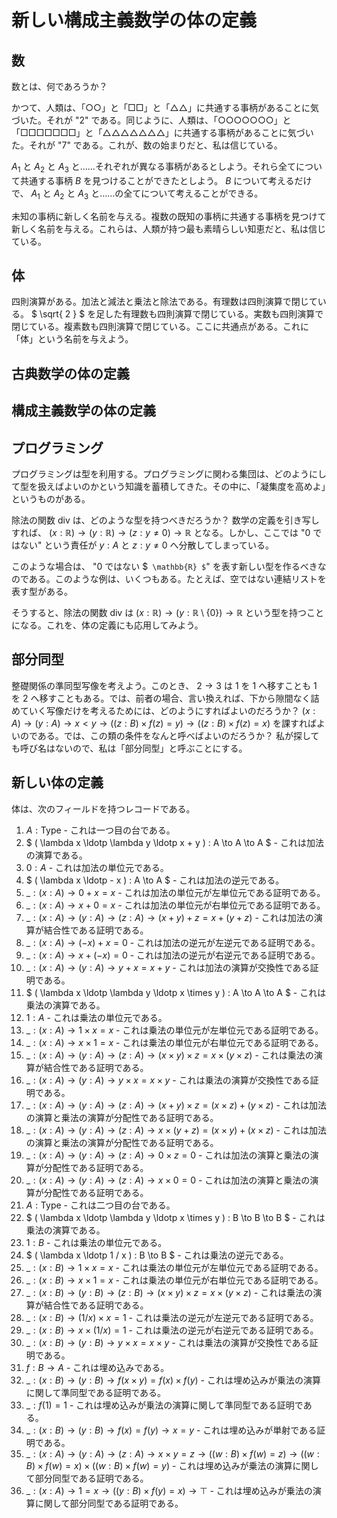 # 新しい構成主義数学の体の定義

## 数

数とは、何であろうか？

かつて、人類は、「○○」と「□□」と「△△」に共通する事柄があることに気づいた。それが "2" である。同じように、人類は、「○○○○○○○」と「□□□□□□□」と「△△△△△△△」に共通する事柄があることに気づいた。それが "7" である。これが、数の始まりだと、私は信じている。

$` A_1 `$ と $` A_2 `$ と $` A_3 `$ と……それぞれが異なる事柄があるとしよう。それら全てについて共通する事柄 $` B `$ を見つけることができたとしよう。 $` B `$ について考えるだけで、 $` A_1 `$ と $` A_2 `$ と $` A_3 `$ と……の全てについて考えることができる。

未知の事柄に新しく名前を与える。複数の既知の事柄に共通する事柄を見つけて新しく名前を与える。これらは、人類が持つ最も素晴らしい知恵だと、私は信じている。

## 体

四則演算がある。加法と減法と乗法と除法である。有理数は四則演算で閉じている。 $` \sqrt{ 2 } `$ を足した有理数も四則演算で閉じている。実数も四則演算で閉じている。複素数も四則演算で閉じている。ここに共通点がある。これに「体」という名前を与えよう。

## 古典数学の体の定義

## 構成主義数学の体の定義

## プログラミング

プログラミングは型を利用する。プログラミングに関わる集団は、どのようにして型を扱えばよいのかという知識を蓄積してきた。その中に、「凝集度を高めよ」というものがある。

除法の関数 $` \mathrm{div} `$ は、どのような型を持つべきだろうか？ 数学の定義を引き写しすれば、 $` ( x : \mathbb{R} ) \to ( y : \mathbb{R} ) \to ( z : y \neq 0 ) \to \mathbb{R} `$ となる。しかし、ここでは "0 ではない" という責任が $` y : A `$ と $` z : y \neq 0 `$ へ分散してしまっている。

このような場合は、 "0 ではない $` \mathbb{R} $`" を表す新しい型を作るべきなのである。このような例は、いくつもある。たとえば、空ではない連結リストを表す型がある。

そうすると、除法の関数 $` \mathrm{div} `$ は $` ( x : \mathbb{R} ) \to ( y : \mathbb{R} \setminus \{ 0 \} ) \to \mathbb{R} `$ という型を持つことになる。これを、体の定義にも応用してみよう。

## 部分同型

整礎関係の準同型写像を考えよう。このとき、 $` 2 \to 3 `$ は $` 1 `$ を $` 1 `$ へ移すことも $` 1 `$ を $` 2 `$ へ移すこともある。では、前者の場合、言い換えれば、下から隙間なく詰めていく写像だけを考えるためには、どのようにすればよいのだろうか？ $` ( x : A ) \to ( y : A ) \to x < y \to ( ( z : B ) \times f ( z ) = y ) \to ( ( z : B ) \times f ( z ) = x ) `$ を課すればよいのである。では、この類の条件をなんと呼べばよいのだろうか？ 私が探しても呼び名はないので、私は「部分同型」と呼ぶことにする。

## 新しい体の定義

体は、次のフィールドを持つレコードである。

1. $` A : \mathrm{Type} `$ - これは一つ目の台である。
2. $` ( \lambda x \ldotp \lambda y \ldotp x + y ) : A \to A \to A `$ - これは加法の演算である。
3. $` 0 : A `$ - これは加法の単位元である。
4. $` ( \lambda x \ldotp - x ) : A \to A `$ - これは加法の逆元である。
5. $` \_ : ( x : A ) \to 0 + x = x `$ - これは加法の単位元が左単位元である証明である。
6. $` \_ : ( x : A ) \to x + 0 = x `$ - これは加法の単位元が右単位元である証明である。
7. $` \_ : ( x : A ) \to ( y : A ) \to ( z : A ) \to ( x + y ) + z = x + ( y + z ) `$ - これは加法の演算が結合性である証明である。
8. $` \_ : ( x : A ) \to ( - x ) + x = 0 `$ - これは加法の逆元が左逆元である証明である。
9. $` \_ : ( x : A ) \to x + ( - x ) = 0 `$ - これは加法の逆元が右逆元である証明である。
10. $` \_ : ( x : A ) \to ( y : A ) \to y + x = x + y `$ - これは加法の演算が交換性である証明である。
11. $` ( \lambda x \ldotp \lambda y \ldotp x \times y ) : A \to A \to A `$ - これは乗法の演算である。
12. $` 1 : A `$ - これは乗法の単位元である。
13. $` \_ : ( x : A ) \to 1 \times x = x `$ - これは乗法の単位元が左単位元である証明である。
14. $` \_ : ( x : A ) \to x \times 1 = x `$ - これは乗法の単位元が右単位元である証明である。
15. $` \_ : ( x : A ) \to ( y : A ) \to ( z : A ) \to ( x \times y ) \times z = x \times ( y \times z ) `$ - これは乗法の演算が結合性である証明である。
16. $` \_ : ( x : A ) \to ( y : A ) \to y \times x = x \times y `$ - これは乗法の演算が交換性である証明である。
17. $` \_ : ( x : A ) \to ( y : A ) \to ( z : A ) \to ( x + y ) \times z = ( x \times z ) + ( y \times z ) `$ - これは加法の演算と乗法の演算が分配性である証明である。
18. $` \_ : ( x : A ) \to ( y : A ) \to ( z : A ) \to x \times ( y + z ) = ( x \times y ) + ( x \times z ) `$ - これは加法の演算と乗法の演算が分配性である証明である。
19. $` \_ : ( x : A ) \to ( y : A ) \to ( z : A ) \to 0 \times z = 0 `$ - これは加法の演算と乗法の演算が分配性である証明である。
20. $` \_ : ( x : A ) \to ( y : A ) \to ( z : A ) \to x \times 0 = 0 `$ - これは加法の演算と乗法の演算が分配性である証明である。
21. $` A : \mathrm{Type} `$ - これは二つ目の台である。
22. $` ( \lambda x \ldotp \lambda y \ldotp x \times y ) : B \to B \to B `$ - これは乗法の演算である。
23. $` 1 : B `$ - これは乗法の単位元である。
24. $` ( \lambda x \ldotp 1 / x ) : B \to B `$ - これは乗法の逆元である。
25. $` \_ : ( x : B ) \to 1 \times x = x `$ - これは乗法の単位元が左単位元である証明である。
26. $` \_ : ( x : B ) \to x \times 1 = x `$ - これは乗法の単位元が右単位元である証明である。
27. $` \_ : ( x : B ) \to ( y : B ) \to ( z : B ) \to ( x \times y ) \times z = x \times ( y \times z ) `$ - これは乗法の演算が結合性である証明である。
28. $` \_ : ( x : B ) \to ( 1 / x ) \times x = 1 `$ - これは乗法の逆元が左逆元である証明である。
29. $` \_ : ( x : B ) \to x \times ( 1 / x ) = 1 `$ - これは乗法の逆元が右逆元である証明である。
30. $` \_ : ( x : B ) \to ( y : B ) \to y \times x = x \times y `$ - これは乗法の演算が交換性である証明である。
31. $` f : B \to A `$ - これは埋め込みである。
32. $` \_ : ( x : B ) \to ( y : B ) \to f ( x \times y ) = f ( x ) \times f ( y ) `$ - これは埋め込みが乗法の演算に関して準同型である証明である。
33. $` \_ : f ( 1 ) = 1 `$ - これは埋め込みが乗法の演算に関して準同型である証明である。
34. $` \_ : ( x : B ) \to ( y : B ) \to f ( x ) = f ( y ) \to x = y `$ - これは埋め込みが単射である証明である。
35. $` \_ : ( x : A ) \to ( y : A ) \to ( z : A ) \to x \times y = z \to ( ( w : B ) \times f ( w ) = z ) \to ( ( w : B ) \times f ( w ) = x ) \times ( ( w : B ) \times f ( w ) = y ) `$ - これは埋め込みが乗法の演算に関して部分同型である証明である。
36. $` \_ : ( x : A ) \to 1 = x \to ( ( y : B ) \times f ( y ) = x ) \to \top `$ - これは埋め込みが乗法の演算に関して部分同型である証明である。
